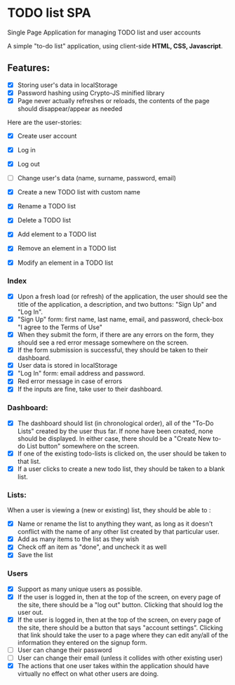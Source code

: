 # TODO list SPA
Single Page Application for managing TODO list and user accounts

A simple "to-do list" application, using client-side **HTML, CSS, Javascript**. 

## Features:
- [x] Storing user's data in localStorage
- [x] Password hashing using Crypto-JS minified library
- [x] Page never actually refreshes or reloads, the contents of the page should disappear/appear as needed

Here are the user-stories:
- [x] Create user account
- [x] Log in
- [x] Log out
- [ ] Change user's data (name, surname, password, email)

- [x] Create a new TODO list with custom name
- [x] Rename a TODO list
- [x] Delete a TODO list
- [x] Add element to a TODO list
- [x] Remove an element in a TODO list
- [x] Modify an element in a TODO list


### Index
- [x] Upon a fresh load (or refresh) of the application, the user should see the title of the application, a description, and two buttons: "Sign Up" and "Log In".
- [x] "Sign Up" form: first name, last name, email, and password, check-box "I agree to the Terms of Use"
- [x] When they submit the form, if there are any errors on the form, they should see a red error message somewhere on the screen. 
- [x] If the form submission is successful, they should be taken to their dashboard.
- [x] User data is stored in localStorage
- [x] "Log In" form: email address and password. 
- [x] Red error message in case of errors
- [x] If the inputs are fine, take user to their dashboard.

### Dashboard:
- [x]  The dashboard should list (in chronological order), all of the "To-Do Lists" created by the user thus far. If none have been created, none should be displayed. In either case, there should be a "Create New to-do List button" somewhere on the screen.
- [x] If one of the existing todo-lists is clicked on, the user should be taken to that list.
- [x] If a user clicks to create a new todo list, they should be taken to a blank list.

### Lists:
When a user is viewing a (new or existing) list, they should be able to :
- [x] Name or rename the list to anything they want, as long as it doesn't conflict with the name of any other list created by that particular user.
- [x] Add as many items to the list as they wish
- [x] Check off an item as "done", and uncheck it as well
- [x] Save the list

### Users 
- [x] Support as many unique users as possible.
- [x] If the user is logged in, then at the top of the screen, on every page of the site, there should be a "log out" button. Clicking that should log the user out.
- [x] If the user is logged in, then at the top of the screen, on every page of the site, there should be a button that says "account settings". Clicking that link should take the user to a page where they can edit any/all of the information they entered on the signup form.
- [ ] User can change their password
- [ ] User can change their email (unless it collides with other existing user)
- [x] The actions that one user takes within the application should have virtually no effect on what other users are doing.
